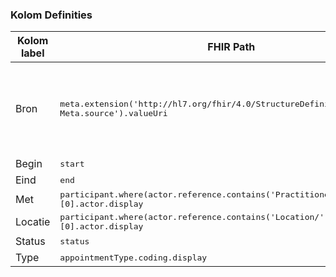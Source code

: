 ### Kolom Definities
<table class="grid">
<thead>
<th>Kolom label</th>
<th>FHIR Path</th>
<th>FHIR Type</th>
<th>Zib element</th>
<th>Toelichting of regels</th>
</thead>
<tbody>
<tr>
<td>Bron</td>
<td><samp>meta.extension('http://hl7.org/fhir/4.0/StructureDefinition/extension-Meta.source').valueUri</samp></td>
<td><code>string</code></td>
<td>nvt</td>
<td>Lookup adhv uri (AGB-Z of OID) <code>&lt;adressering-base&gt;/Organization?identifier=&lt;.meta.tag.code&gt;</code> en gebruik dan <code>Organization.name</code></td>
</tr>
<tr>
<td>Begin</td>
<td><samp>start</samp></td>
<td><code>dateTime</code></td>
<td>BeginDatumTijd</td>
<td></td>
</tr>
<tr>
<td>Eind</td>
<td><samp>end</samp></td>
<td><code>dateTime</code></td>
<td>EindDatumTijd</td>
<td></td>
</tr>
<tr>
<td>Met</td>
<td><samp>participant.where(actor.reference.contains('Practitioner/'))[0].actor.display</samp></td>
<td><code>string</code></td>
<td>ContactMet::Zorgverlener</td>
<td></td>
</tr>
<tr>
<td>Locatie</td>
<td><samp>participant.where(actor.reference.contains('Location/'))[0].actor.display</samp></td>
<td><code>string</code></td>
<td>Locatie::Zorgaanbieder</td>
<td></td>
</tr>
<tr>
<td>Status</td>
<td><samp>status</samp></td>
<td><code>code</code></td>
<td>nvt</td>
<td></td>
</tr>
<tr>
<td>Type</td>
<td><samp>appointmentType.coding.display</samp></td>
<td><code>code</code></td>
<td>ContactType</td>
<td></td>
</tr>
</tbody>
</table>